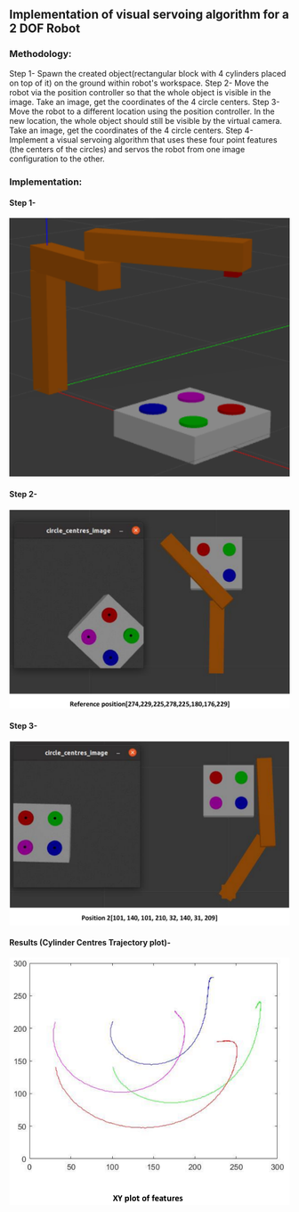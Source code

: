 ## Implementation of visual servoing algorithm for a 2 DOF Robot

### Methodology:
Step 1- Spawn the created object(rectangular block with 4 cylinders placed on top of it) on the ground within robot's workspace.
Step 2- Move the robot via the position controller so that the whole object is visible in the image. Take an image, get the coordinates of the 4 circle centers.
Step 3- Move the robot to a different location using the position controller. In the new location, the whole object should still be visible by the virtual camera. Take an image, get the coordinates of the 4 circle centers.
Step 4- Implement a visual servoing algorithm that uses these four point features (the centers of the circles) and servos the robot from one image configuration to the other.

### Implementation:
#### Step 1- 
![Step1](pictures/Step1.png)

#### Step 2-
![Step2](pictures/Step2.png)

#### Step 3-
![Step3](pictures/Step3.png)

#### Results (Cylinder Centres Trajectory plot)-
![Results](pictures/Results.png)
